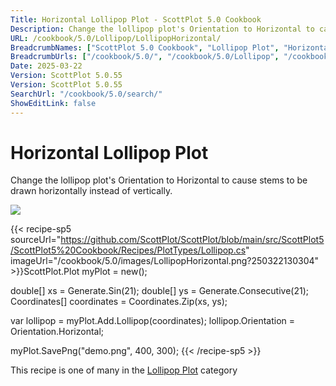 ```yaml
---
Title: Horizontal Lollipop Plot - ScottPlot 5.0 Cookbook
Description: Change the lollipop plot's Orientation to Horizontal to cause stems to be drawn horizontally instead of vertically.
URL: /cookbook/5.0/Lollipop/LollipopHorizontal/
BreadcrumbNames: ["ScottPlot 5.0 Cookbook", "Lollipop Plot", "Horizontal Lollipop Plot"]
BreadcrumbUrls: ["/cookbook/5.0/", "/cookbook/5.0/Lollipop", "/cookbook/5.0/Lollipop/LollipopHorizontal"]
Date: 2025-03-22
Version: ScottPlot 5.0.55
Version: ScottPlot 5.0.55
SearchUrl: "/cookbook/5.0/search/"
ShowEditLink: false
---
```



<div class='d-flex align-items-center mt-5'>
<h1 class='me-2 text-dark my-0 border-0'>Horizontal Lollipop Plot</h1>
</div>

Change the lollipop plot's Orientation to Horizontal to cause stems to be drawn horizontally instead of vertically.

[![](/cookbook/5.0/images/LollipopHorizontal.png?250322130304)](/cookbook/5.0/images/LollipopHorizontal.png?250322130304)

{{< recipe-sp5 sourceUrl="https://github.com/ScottPlot/ScottPlot/blob/main/src/ScottPlot5/ScottPlot5%20Cookbook/Recipes/PlotTypes/Lollipop.cs" imageUrl="/cookbook/5.0/images/LollipopHorizontal.png?250322130304" >}}ScottPlot.Plot myPlot = new();

double[] xs = Generate.Sin(21);
double[] ys = Generate.Consecutive(21);
Coordinates[] coordinates = Coordinates.Zip(xs, ys);

var lollipop = myPlot.Add.Lollipop(coordinates);
lollipop.Orientation = Orientation.Horizontal;

myPlot.SavePng("demo.png", 400, 300);
{{< /recipe-sp5 >}}

<div class='my-5 text-center'>This recipe is one of many in the <a href='/cookbook/5.0/Lollipop'>Lollipop Plot</a> category</div>



